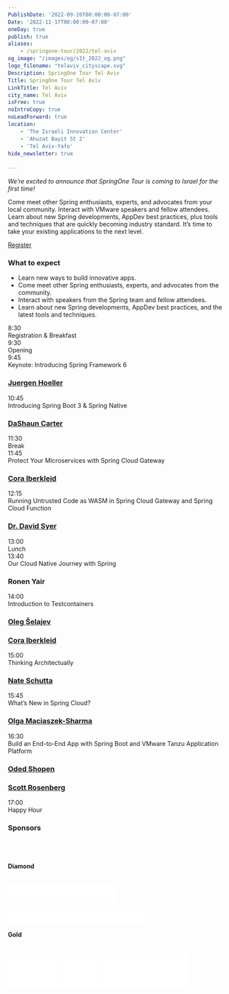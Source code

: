 ```yaml
---
PublishDate: '2022-09-26T00:00:00-07:00'
Date: '2022-11-17T00:00:00-07:00'
oneDay: true
publish: true
aliases:
    - /springone-tour/2022/tel-aviv
og_image: "/images/og/s1t_2022_og.png"
logo_filename: "telaviv_cityscape.svg"
Description: SpringOne Tour Tel Aviv
Title: SpringOne Tour Tel Aviv
LinkTitle: Tel Aviv
city_name: Tel Aviv
isFree: true
noIntroCopy: true
noLeadForward: true
location:
    - 'The Israeli Innovation Center'
    - 'Ahuzat Bayit St 2'
    - 'Tel Aviv-Yafo'
hide_newsletter: true

---
```

_We’re excited to announce that SpringOne Tour is coming to Israel for the first time!_

Come meet other Spring enthusiasts, experts, and advocates from your local community. Interact with VMware speakers and fellow attendees. Learn about new Spring developments, AppDev best practices, plus tools and techniques that are quickly becoming industry standard.
It’s time to take your existing applications to the next level.

<a class='btn mt-2 lightbox mb-5 green' href='#register'>Register</a>

### What to expect
<ul class="mb-5">
    <li>Learn new ways to build innovative apps.</li>
    <li>Come meet other Spring enthusiasts, experts, and advocates from the community.</li>
    <li>Interact with speakers from the Spring team and fellow attendees.</li>
    <li>Learn about new Spring developments, AppDev best practices, and the latest tools and techniques.</li>
</ul>

<div id="register" class='p-5' style="display:none">
	<h3 class='-text-white mb-3 hide'>Register</h3>
	<script src="https://connect.tanzu.vmware.com/js/forms2/js/forms2.min.js"></script>
	<form id="mktoForm_9174"></form>
	<script>
	  MktoForms2.setOptions({formXDPath : "/rs/pivotal/images/marketo-xdframe-relative.html"});
	  MktoForms2.loadForm("https://connect.tanzu.vmware.com", "625-IUJ-009", 9174, function(form){
			form.onSuccess(function(values, followUpUrl) {
				form.getFormElem().hide();
				$('.hide').hide();
				$('.confirmation').show();
				return false;
			});
	  });
	</script>
	<div class='confirmation' style="display:none">
		<h3 class="-text-white mt-0">Thank you for registering!</h3>
        <p>Save the date:</p>
        <p>
            <a href="https://connect.tanzu.vmware.com/rs/625-IUJ-009/images/SpringOne-Tour-Tel-Aviv.ics" target="_blank" id="">Outlook/iCal</a> 
            <a href="https://www.google.com/calendar/render?action=TEMPLATE&amp;text=SpringOne+Tour+Tel+Aviv&amp;details=Come+meet+other+Spring+enthusiasts%2C+experts%2C+and+advocates+from+your+local+community.+Interact+with+VMware+speakers+and+fellow+attendees.+Learn+about+new+Spring+developments%2C+AppDev+best+practices%2C+plus+tools+and+techniques+that+are+quickly+becoming+industry+standard.+It%E2%80%99s+time+to+take+your+existing+applications+to+the+next+level.&amp;location=Tel+Aviv&amp;dates=20221117T060000Z%2F20221117T160000Z" target="_blank" id="">Google</a>
        <p>
	</div>
</div>

<div id="day-1-agenda" class="agenda p-lg-5 p-3 mb-5">
    <div class="row py-3 border-bottom flex-nowrap">
        <div class="time col-2 pl-0 h4">8:30</div>
        <div class="talk-title col-7 h4">Registration & Breakfast</div>
        <div class="col-sm-1 col-0 px-0 px-0"></div>
        <div class="name col-3"></div>
    </div>
    <div class="row py-3 border-bottom flex-nowrap">
        <div class="time col-2 pl-0 h4">9:30</div>
        <div class="talk-title col-7 h4">Opening</div>
        <div class="col-sm-1 col-0 px-0 px-0"></div>
        <div class="name col-3"></div>
    </div>        
    <div class="row py-3 border-bottom flex-nowrap">
        <div class="time col-2 pl-0 h4">9:45</div>
        <div class="talk-title col-7 h4">
            Keynote: Introducing Spring Framework 6
        </div>
        <div class="name col-3">
            <h3 class="h4 py-0"><a class="lightbox" href="#juergen-hoeller">Juergen Hoeller</a></h3>
        </div>
    </div>
    <div class="row py-3 border-bottom flex-nowrap">
        <div class="time col-2 pl-0 h4">10:45</div>
        <div class="talk-title col-7 h4">
            Introducing Spring Boot 3 & Spring Native
        </div>
        <div class="name col-3">
            <h3 class="h4 py-0">
                <a class="lightbox" href="#dashaun-carter">DaShaun Carter</a>
            </h3>
        </div>
    </div>
    <div class="row py-3 border-bottom flex-nowrap">
        <div class="time col-2 pl-0 h4">11:30</div>
        <div class="talk-title col-7 h4">Break</div>
        <div class="name col-3"></div>
    </div>
    <div class="row py-3 border-bottom flex-nowrap">
        <div class="time col-2 pl-0 h4">11:45</div>
        <div class="talk-title col-7 h4">
            Protect Your Microservices with Spring Cloud Gateway
        </div>
        <div class="name col-3">
            <h3 class="h4 py-0">
                <a class="lightbox" href="#cora-iberkleid">Cora Iberkleid</a>
            </h3>
        </div>
    </div>
    <div class="row py-3 border-bottom flex-nowrap">
        <div class="time col-2 pl-0 h4">12:15</div>
        <div class="talk-title col-7 h4">
            Running Untrusted Code as WASM in Spring Cloud Gateway and Spring Cloud Function
        </div>
        <div class="name col-3">
            <h3 class="h4 py-0">
                <a class="lightbox" href="#dave-syer">Dr. David Syer</a>
            </h3>
        </div>
    </div>
    <div class="row py-3 border-bottom flex-nowrap">
        <div class="time col-2 pl-0 h4">13:00</div>
        <div class="talk-title col-7 h4">Lunch</div>
        <div class="col-sm-1 col-0 px-0 px-0"></div>
        <div class="name col-3"></div>
    </div>
    <div class="row py-3 border-bottom flex-nowrap">
        <div class="time col-2 pl-0 h4">13:40</div>
        <div class="talk-title col-7 h4">
            Our Cloud Native Journey with Spring
        </div>
        <div class="name col-3">
            <h3 class="h4 py-0">Ronen Yair</h3>
        </div>
    </div>
    <div class="row py-3 border-bottom flex-nowrap">
        <div class="time col-2 pl-0 h4">14:00</div>
        <div class="talk-title col-7 h4">
            Introduction to Testcontainers
        </div>
        <div class="name col-3">
            <h3 class="h4 py-0">
                <a class="lightbox" href="#oleg-selajev">Oleg Šelajev</a>
            </h3>
            <h3 class="h4 py-0">
                <a class="lightbox" href="#cora-iberkleid">Cora Iberkleid</a>
            </h3>
        </div>
    </div>
    <div class="row py-3 border-bottom flex-nowrap">
        <div class="time col-2 pl-0 h4">15:00</div>
        <div class="talk-title col-7 h4">Thinking Architectually</div>
        <div class="name col-3">
            <h3 class="h4 py-0"><a class="lightbox" href="#nate-schutta">Nate Schutta</a></h3>
        </div>
    </div>
    <div class="row py-3 border-bottom flex-nowrap">
        <div class="time col-2 pl-0 h4">15:45</div>
        <div class="talk-title col-7 h4">
            What’s New in Spring Cloud?
        </div>
        <div class="name col-3">
            <h3 class="h4 py-0">
                <a class="lightbox" href="#olga-maciaszek-sharma">Olga Maciaszek-Sharma</a>
            </h3>
        </div>
    </div>
    <div class="row py-3 border-bottom flex-nowrap">
        <div class="time col-2 pl-0 h4">16:30</div>
        <div class="talk-title col-7 h4">
            Build an End-to-End App with Spring Boot and VMware Tanzu Application Platform
        </div>
        <div class="name col-3">
            <h3 class="h4 py-0">
                <a class="lightbox" href="#oded-shopen">Oded Shopen</a>
            </h3>
            <h3 class="h4 py-0">
                <a class="lightbox" href="#scott-rosenberg">Scott Rosenberg</a>
            </h3>
        </div>
    </div>
    <div class="row py-3 border-bottom flex-nowrap">
        <div class="time col-2 pl-0 h4">17:00</div>
        <div class="talk-title col-7 h4">
            Happy Hour
        </div>
    </div>
</div>

### Sponsors

<br>
<br>

#### Diamond

<br>
<img src="../../images/logo-terasky.svg" style="height:40px" class="mr-5 mb-5">
<img src="../../images/logo-dell-technologies.svg" style="height:40px; transform: translateY(5px)" class="mb-5">

<br>

#### Gold

<br>
<img src="../../images/logo-wizards.svg" style="height:80px" class="mr-5 mb-5">
<img src="../../images/logo-bezeq.png" style="height:80px" class="mr-5 mb-5">
<img src="../../images/logo-bynet.svg" style="height:80px" class="mr-5 mb-5">
